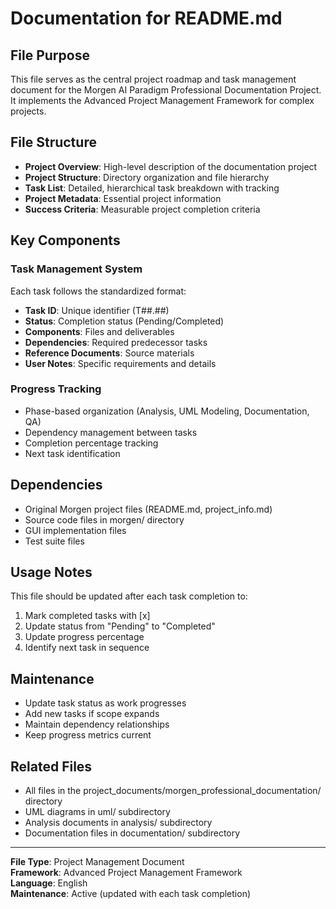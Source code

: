 # Documentation for README.md

## File Purpose
This file serves as the central project roadmap and task management document for the Morgen AI Paradigm Professional Documentation Project. It implements the Advanced Project Management Framework for complex projects.

## File Structure
- **Project Overview**: High-level description of the documentation project
- **Project Structure**: Directory organization and file hierarchy
- **Task List**: Detailed, hierarchical task breakdown with tracking
- **Project Metadata**: Essential project information
- **Success Criteria**: Measurable project completion criteria

## Key Components

### Task Management System
Each task follows the standardized format:
- **Task ID**: Unique identifier (T##.##)
- **Status**: Completion status (Pending/Completed)
- **Components**: Files and deliverables
- **Dependencies**: Required predecessor tasks
- **Reference Documents**: Source materials
- **User Notes**: Specific requirements and details

### Progress Tracking
- Phase-based organization (Analysis, UML Modeling, Documentation, QA)
- Dependency management between tasks
- Completion percentage tracking
- Next task identification

## Dependencies
- Original Morgen project files (README.md, project_info.md)
- Source code files in morgen/ directory
- GUI implementation files
- Test suite files

## Usage Notes
This file should be updated after each task completion to:
1. Mark completed tasks with [x]
2. Update status from "Pending" to "Completed"
3. Update progress percentage
4. Identify next task in sequence

## Maintenance
- Update task status as work progresses
- Add new tasks if scope expands
- Maintain dependency relationships
- Keep progress metrics current

## Related Files
- All files in the project_documents/morgen_professional_documentation/ directory
- UML diagrams in uml/ subdirectory
- Analysis documents in analysis/ subdirectory
- Documentation files in documentation/ subdirectory

---
**File Type**: Project Management Document  
**Framework**: Advanced Project Management Framework  
**Language**: English  
**Maintenance**: Active (updated with each task completion)
